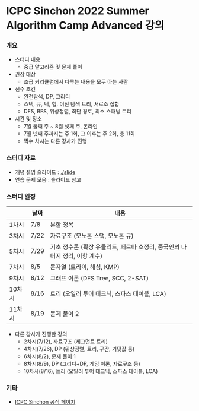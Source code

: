 # ICPC Sinchon 2022 Summer Algorithm Camp Advanced 강의

### 개요

* 스터디 내용
  * 중급 알고리즘 및 문제 풀이
* 권장 대상
  * 초급 커리큘럼에서 다루는 내용을 모두 아는 사람
* 선수 조건
  * 완전탐색, DP, 그리디
  * 스택, 큐, 덱, 힙, 이진 탐색 트리, 서로소 집합
  * DFS, BFS, 위상정렬, 최단 경로, 최소 스패닝 트리
* 시간 및 장소
  * 7월 둘째 주 ~ 8월 셋째 주, 온라인
  * 7월 넷째 주까지는 주 1회, 그 이후는 주 2회, 총 11회
  * 짝수 차시는 다른 강사가 진행

### 스터디 자료

* 개념 설명 슬라이드 : [./slide](./slide)
* 연습 문제 모음 : 슬라이드 참고

### 스터디 일정

|        | 날짜 | 내용                                                         |
| ------ | ---- | ------------------------------------------------------------ |
| 1차시  | 7/8  | 분할 정복                                                    |
| 3차시  | 7/22 | 자료구조 (모노톤 스택, 모노톤 큐)                            |
| 5차시  | 7/29 | 기초 정수론 (확장 유클리드, 페르마 소정리, 중국인의 나머지 정리, 이항 계수) |
| 7차시  | 8/5  | 문자열 (트라이, 해싱, KMP)                                   |
| 9차시  | 8/12 | 그래프 이론 (DFS Tree, SCC, 2-SAT)                           |
| 10차시 | 8/16 | 트리 (오일러 투어 테크닉, 스파스 테이블, LCA)                |
| 11차시 | 8/19 | 문제 풀이 2                                                  |

* 다른 강사가 진행한 강의
  * 2차시(7/12), 자료구조 (세그먼트 트리)
  * 4차시(7/26), DP (위상정렬, 트리, 구간, 기댓값 등)
  * 6차시(8/2), 문제 풀이 1
  * 8차시(8/9), DP (그리디+DP, 게임 이론, 자료구조 등)
  * 10차시(8/16), 트리 (오일러 투어 테크닉, 스파스 테이블, LCA)

### 기타

* [ICPC Sinchon 공식 페이지](https://icpc-sinchon.io/)